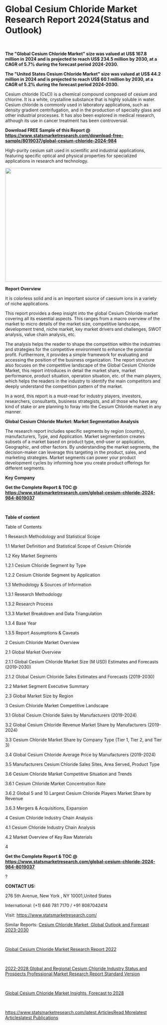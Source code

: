 <h1>Global Cesium Chloride Market Research Report 2024(Status and Outlook)</h1><br/><p><strong>The "Global Cesium Chloride Market" size was valued at US$ 167.8 million in 2024 and is projected to reach US$ 234.5 million by 2030, at a <strong>CAGR</strong> of 5.7% during the forecast period 2024-2030.</strong></p>
 
 
 
 <p><strong>The "United States Cesium Chloride Market" size was valued at US$ 44.2 million in 2024 and is projected to reach US$ 60.1 million by 2030, at a <strong>CAGR</strong> of 5.2% during the forecast period 2024-2030.</strong></p>
 
 
 
 <p>Cesium chloride (CsCl) is a chemical compound composed of cesium and chlorine. It is a white, crystalline substance that is highly soluble in water. Cesium chloride is commonly used in laboratory applications, such as density gradient centrifugation, and in the production of specialty glass and other industrial processes. It has also been explored in medical research, although its use in cancer treatment has been controversial.</p>
 
 
 
 <p><strong>Download FREE Sample of this Report @ <a href="https://www.statsmarketresearch.com/download-free-sample/8019037/global-cesium-chloride-2024-984">https://www.statsmarketresearch.com/download-free-sample/8019037/global-cesium-chloride-2024-984</a></strong></p>
 
 
 
 <p>High-purity cesium salt used in scientific and industrial applications, featuring specific optical and physical properties for specialized applications in research and technology.</p>
 
 
 
 <p><img alt="" src="https://www.24marketreports.com/assets/report-images/CesiumChlorideMarket.png" style="height:366px; width:731px" /></p>
 
 
 
 <p><strong>Report Overview</strong></p>
 
 
 
 <p>It is colorless solid and is an important source of caesium ions in a variety of niche applications.</p>
 
 
 
 <p>This report provides a deep insight into the global Cesium Chloride market covering all its essential aspects. This ranges from a macro overview of the market to micro details of the market size, competitive landscape, development trend, niche market, key market drivers and challenges, SWOT analysis, value chain analysis, etc.</p>
 
 
 
 <p>The analysis helps the reader to shape the competition within the industries and strategies for the competitive environment to enhance the potential profit. Furthermore, it provides a simple framework for evaluating and accessing the position of the business organization. The report structure also focuses on the competitive landscape of the Global Cesium Chloride Market, this report introduces in detail the market share, market performance, product situation, operation situation, etc. of the main players, which helps the readers in the industry to identify the main competitors and deeply understand the competition pattern of the market.</p>
 
 
 
 <p>In a word, this report is a must-read for industry players, investors, researchers, consultants, business strategists, and all those who have any kind of stake or are planning to foray into the Cesium Chloride market in any manner.</p>
 
 
 
 <p><strong>Global Cesium Chloride Market: Market Segmentation Analysis</strong></p>
 
 
 
 <p>The research report includes specific segments by region (country), manufacturers, Type, and Application. Market segmentation creates subsets of a market based on product type, end-user or application, Geographic, and other factors. By understanding the market segments, the decision-maker can leverage this targeting in the product, sales, and marketing strategies. Market segments can power your product development cycles by informing how you create product offerings for different segments.</p>
 
 
 
 <p><strong>Key Company</strong></p>
 
 
 
 <div><b>Get the Complete Report & TOC @ <a href="https://www.statsmarketresearch.com/global-cesium-chloride-2024-984-8019037">https://www.statsmarketresearch.com/global-cesium-chloride-2024-984-8019037</a></b></div>
 
 
 
 <p><br />
 
 <b>Table of content</b></p>
 
 
 
 <p>Table of Contents<br />
 
 1 Research Methodology and Statistical Scope<br />
 
 1.1 Market Definition and Statistical Scope of Cesium Chloride<br />
 
 1.2 Key Market Segments<br />
 
 1.2.1 Cesium Chloride Segment by Type<br />
 
 1.2.2 Cesium Chloride Segment by Application<br />
 
 1.3 Methodology & Sources of Information<br />
 
 1.3.1 Research Methodology<br />
 
 1.3.2 Research Process<br />
 
 1.3.3 Market Breakdown and Data Triangulation<br />
 
 1.3.4 Base Year<br />
 
 1.3.5 Report Assumptions & Caveats<br />
 
 2 Cesium Chloride Market Overview<br />
 
 2.1 Global Market Overview<br />
 
 2.1.1 Global Cesium Chloride Market Size (M USD) Estimates and Forecasts (2019-2030)<br />
 
 2.1.2 Global Cesium Chloride Sales Estimates and Forecasts (2019-2030)<br />
 
 2.2 Market Segment Executive Summary<br />
 
 2.3 Global Market Size by Region<br />
 
 3 Cesium Chloride Market Competitive Landscape<br />
 
 3.1 Global Cesium Chloride Sales by Manufacturers (2019-2024)<br />
 
 3.2 Global Cesium Chloride Revenue Market Share by Manufacturers (2019-2024)<br />
 
 3.3 Cesium Chloride Market Share by Company Type (Tier 1, Tier 2, and Tier 3)<br />
 
 3.4 Global Cesium Chloride Average Price by Manufacturers (2019-2024)<br />
 
 3.5 Manufacturers Cesium Chloride Sales Sites, Area Served, Product Type<br />
 
 3.6 Cesium Chloride Market Competitive Situation and Trends<br />
 
 3.6.1 Cesium Chloride Market Concentration Rate<br />
 
 3.6.2 Global 5 and 10 Largest Cesium Chloride Players Market Share by Revenue<br />
 
 3.6.3 Mergers & Acquisitions, Expansion<br />
 
 4 Cesium Chloride Industry Chain Analysis<br />
 
 4.1 Cesium Chloride Industry Chain Analysis<br />
 
 4.2 Market Overview of Key Raw Materials<br />
 
 4</p>
 
 
 
 <div><b>Get the Complete Report & TOC @ <a href="https://www.statsmarketresearch.com/global-cesium-chloride-2024-984-8019037">https://www.statsmarketresearch.com/global-cesium-chloride-2024-984-8019037</a></b></div>
 
 
 
 <p>? </p>
 
 
 
 <p><b>CONTACT US:</b><br />
 
 276 5th Avenue, New York , NY 10001,United States<br />
 
 International: (+1) 646 781 7170 / +91 8087042414<br />
 
 Visit: <a href="https://www.statsmarketresearch.com/">https://www.statsmarketresearch.com/</a><br />
 
 Similar Reports: <a href="https://www.statsmarketresearch.com/global-cesium-chloride-2024-984-8019037">Cesium Chloride Market, Global Outlook and Forecast 2023-2030</a><br />
 
 <br />
 
 <a href="https://www.statsmarketresearch.com/global-cesium-chloride-2024-984-8019037">Global Cesium Chloride Market Research Report 2022</a><br />
 
 <br />
 
 <a href="https://www.statsmarketresearch.com/global-cesium-chloride-2024-984-8019037">2022-2028 Global and Regional Cesium Chloride Industry Status and Prospects Professional Market Research Report Standard Version</a><br />
 
 <br />
 
 <a href="https://www.statsmarketresearch.com/global-cesium-chloride-2024-984-8019037">Global Cesium Chloride Market Insights, Forecast to 2028</a><br />
 
 <br />
 
 <a href="https://gyeongbokgung.com">https://www.statsmarketresearch.com/</a><a href="https://hallyeomaritime.com">latest Articles</a><a href="https://jingwansa.com">Read More</a><a href="https://nguoiviet.jp/">latest Articles</a><a href="https://www.intelmarketresearch.com/">latest Publications</a></p>